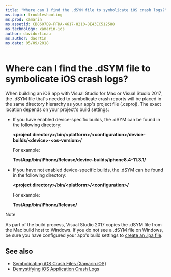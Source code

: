 ```yaml
---
title: "Where can I find the .dSYM file to symbolicate iOS crash logs?"
ms.topic: troubleshooting
ms.prod: xamarin
ms.assetid: CB8607B9-FFDA-4617-8210-8E43EC512588
ms.technology: xamarin-ios
author: davidortinau
ms.author: daortin
ms.date: 05/09/2018
---
```


# Where can I find the .dSYM file to symbolicate iOS crash logs?

When building an iOS app with Visual Studio for Mac or Visual Studio 2017,
the .dSYM file that's needed to symbolicate crash reports will be placed in 
the same directory hierarchy as your app's project file (.csproj). The exact
location depends on your project's build settings:

- If you have enabled device-specific builds, the .dSYM can be found in 
the following directory:

    **&lt;project directory&gt;/bin/&lt;platform&gt;/&lt;configuration&gt;/device-builds/&lt;device&gt;-&lt;os-version&gt;/**

    For example:
  
    **TestApp/bin/iPhone/Release/device-builds/iphone8.4-11.3.1/**

- If you have not enabled device-specific builds, the .dSYM can be found in 
the following directory:

    **&lt;project directory&gt;/bin/&lt;platform&gt;/&lt;configuration&gt;/**

    For example:

    **TestApp/bin/iPhone/Release/**

> [!NOTE]
> As part of the build process, Visual Studio 2017 copies the .dSYM file 
> from the Mac build host to Windows. If you do not see a .dSYM file on 
> Windows, be sure you have configured your app's build settings to
> [create an .ipa file](~/ios/deploy-test/app-distribution/ipa-support.md).

## See also

- [Symbolicating iOS Crash Files (Xamarin.iOS)](https://www.jmillerdev.com/symbolicating-ios-crash-files-xamarin-ios/)
- [Demystifying iOS Application Crash Logs](https://www.raywenderlich.com/23704/demystifying-ios-application-crash-logs)
